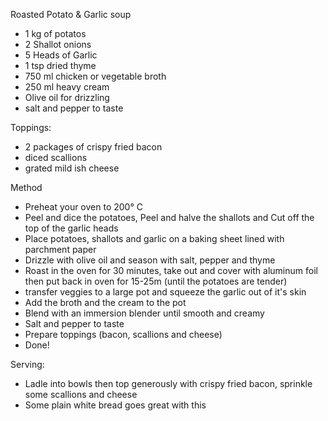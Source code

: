 Roasted Potato & Garlic soup

- 1 kg of potatos
- 2 Shallot onions
- 5 Heads of Garlic
- 1 tsp dried thyme
- 750 ml chicken or vegetable broth
- 250 ml heavy cream
- Olive oil for drizzling
- salt and pepper to taste

Toppings:
- 2 packages of crispy fried bacon
- diced scallions
- grated mild ish cheese

Method
- Preheat your oven to 200° C
- Peel and dice the potatoes, Peel and halve the shallots and Cut off the top of the garlic heads
- Place potatoes, shallots and garlic on a baking sheet lined with parchment paper
- Drizzle with olive oil and season with salt, pepper and thyme
- Roast in the oven for 30 minutes, take out and cover with aluminum foil then put back in oven for 15-25m (until the potatoes are tender)
- transfer veggies to a large pot and squeeze the garlic out of it's skin
- Add the broth and the cream to the pot
- Blend with an immersion blender until smooth and creamy
- Salt and pepper to taste
- Prepare toppings (bacon, scallions and cheese)
- Done!


Serving:
- Ladle into bowls then top generously with crispy fried bacon, sprinkle some scallions and cheese
- Some plain white bread goes great with this
